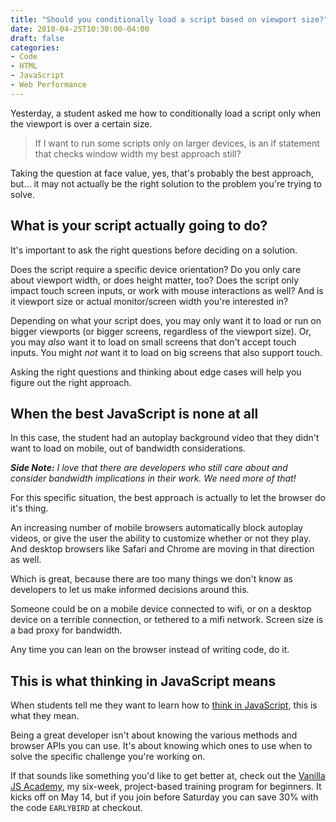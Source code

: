 ```yaml
---
title: "Should you conditionally load a script based on viewport size?"
date: 2018-04-25T10:30:00-04:00
draft: false
categories:
- Code
- HTML
- JavaScript
- Web Performance
---
```


Yesterday, a student asked me how to conditionally load a script only when the viewport is over a certain size.

> If I want to run some scripts only on larger devices, is an if statement that checks window width my best approach still?

Taking the question at face value, yes, that's probably the best approach, but... it may not actually be the right solution to the problem you're trying to solve.

## What is your script actually going to do?

It's important to ask the right questions before deciding on a solution.

Does the script require a specific device orientation? Do you only care about viewport width, or does height matter, too? Does the script only impact touch screen inputs, or work with mouse interactions as well? And is it viewport size or actual monitor/screen width you're interested in?

Depending on what your script does, you may only want it to load or run on bigger viewports (or bigger screens, regardless of the viewport size). Or, you may *also* want it to load on small screens that don't accept touch inputs. You might *not* want it to load on big screens that also support touch.

Asking the right questions and thinking about edge cases will help you figure out the right approach.

## When the best JavaScript is none at all

In this case, the student had an autoplay background video that they didn't want to load on mobile, out of bandwidth considerations.

*__Side Note:__ I love that there are developers who still care about and consider bandwidth implications in their work. We need more of that!*

For this specific situation, the best approach is actually to let the browser do it's thing.

An increasing number of mobile browsers automatically block autoplay videos, or give the user the ability to customize whether or not they play. And desktop browsers like Safari and Chrome are moving in that direction as well.

Which is great, because there are too many things we don't know as developers to let us make informed decisions around this.

Someone could be on a mobile device connected to wifi, or on a desktop device on a terrible connection, or tethered to a mifi network. Screen size is a bad proxy for bandwidth.

Any time you can lean on the browser instead of writing code, do it.

## This is what thinking in JavaScript means

When students tell me they want to learn how to [think in JavaScript](/learning-how-to-think-in-javascript/), this is what they mean.

Being a great developer isn't about knowing the various methods and browser APIs you can use. It's about knowing which ones to use when to solve the specific challenge you're working on.

If that sounds like something you'd like to get better at, check out the [Vanilla JS Academy](https://vanillajsacademy.com), my six-week, project-based training program for beginners. It kicks off on May 14, but if you join before Saturday you can save 30% with the code `EARLYBIRD` at checkout.